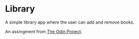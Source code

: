 # Library

A simple library app where the user can add and remove books.

An assingment from [The Odin Project](https://www.theodinproject.com/lessons/javascript-library).
